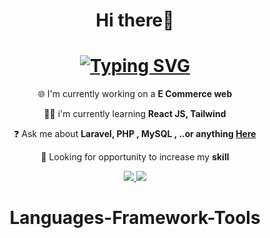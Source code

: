 <h1 align="center">Hi there👋</h1>
<h1 align="center">
 <a href="https://git.io/typing-svg"><img src="https://readme-typing-svg.demolab.com?font=Fira+Code&duration=4000&pause=500&color=0BF71D&center=true&width=435&lines=I'm+Rasyid+Bomantoro;a+passionate+web+developer" alt="Typing SVG" /></a>
</h1>
<div align="center">
  
  🌐 I'm currently working on a **E Commerce web**
  
  👨‍💻 i'm currently learning  **React JS, Tailwind**

  ❓ Ask me about **Laravel, PHP , MySQL , ..or anything <a href="https://www.instagram.com/rasyidbsp? 
  igsh=MWpnY2M0ZmUxdjd3eQ== ">Here</a>** 
  
  👀 Looking for opportunity to increase my **skill**
</div>

<div align="center">
 <a href="https://www.linkedin.com/in/rasyid-bomantoro? 
    utm_source=share&utm_campaign=share_via&utm_content=profile&utm_medium=android_app ">
      <img src="https://img.shields.io/badge/LinkedIn-0077B5?style=for-the-badge&logo=linkedin&logoColor=whit">
 </a>
 <a href="https://www.instagram.com/rasyidbsp?igsh=MWpnY2M0ZmUxdjd3eQ==">
   <img src="https://img.shields.io/badge/Instagram-E4405F?style=for-the-badge&logo=instagram&logoColor=white">
 </a>
</div>

<h1 align="center">
  Languages-Framework-Tools
</h1>

